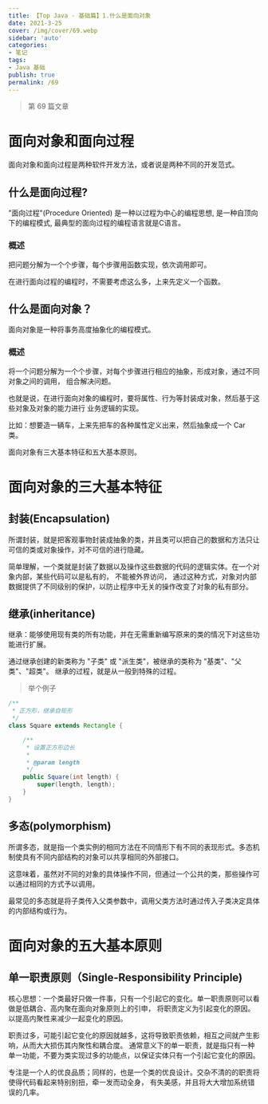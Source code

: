 ```yaml
---
title: 【Top Java - 基础篇】1.什么是面向对象
date: 2021-3-25
cover: /img/cover/69.webp
sidebar: 'auto'
categories:
- 笔记
tags:
- Java 基础
publish: true
permalink: /69
---
```


> 第 69 篇文章
<!-- more -->

# 面向对象和面向过程
面向对象和面向过程是两种软件开发方法，或者说是两种不同的开发范式。

## 什么是面向过程?
"面向过程"(Procedure Oriented) 是一种以过程为中心的编程思想, 是一种自顶向下的编程模式, 最典型的面向过程的编程语言就是C语言。
### 概述
把问题分解为一个个步骤，每个步骤用函数实现，依次调用即可。

在进行面向过程的编程时，不需要考虑这么多，上来先定义一个函数。

## 什么是面向对象？
面向对象是一种将事务高度抽象化的编程模式。
### 概述
将一个问题分解为一个个步骤，对每个步骤进行相应的抽象，形成对象，通过不同对象之间的调用，
组合解决问题。

也就是说，在进行面向对象的编程时，要将属性、行为等封装成对象，然后基于这些对象及对象的能力进行
业务逻辑的实现。

比如：想要造一辆车，上来先把车的各种属性定义出来，然后抽象成一个 Car 类。

面向对象有三大基本特征和五大基本原则。


# 面向对象的三大基本特征
## 封装(Encapsulation)
所谓封装，就是把客观事物封装成抽象的类，并且类可以把自己的数据和方法只让可信的类或对象操作，对不可信的进行隐藏。

简单理解，一个类就是封装了数据以及操作这些数据的代码的逻辑实体。在一个对象内部，某些代码可以是私有的，
不能被外界访问， 通过这种方式，对象对内部数据提供了不同级别的保护，以防止程序中无关的操作改变了对象的私有部分。
## 继承(inheritance)
继承：能够使用现有类的所有功能，并在无需重新编写原来的类的情况下对这些功能进行扩展。

通过继承创建的新类称为 "子类" 或 "派生类"，被继承的类称为 "基类"、"父类"、"超类"。 继承的过程，就是从一般到特殊的过程。

> 举个例子
```java 
/**
 * 正方形，继承自矩形
 */
class Square extends Rectangle {

    /**
     * 设置正方形边长
     *
     * @param length
     */
    public Square(int length) {
        super(length, length);
    }
}
```
## 多态(polymorphism)
所谓多态，就是指一个类实例的相同方法在不同情形下有不同的表现形式。多态机制使具有不同内部结构的对象可以共享相同的外部接口。

这意味着，虽然对不同的对象的具体操作不同，但通过一个公共的类，那些操作可以通过相同的方式予以调用。

最常见的多态就是将子类传入父类参数中，调用父类方法时通过传入子类决定具体的内部结构或行为。

# 面向对象的五大基本原则
## 单一职责原则（Single-Responsibility Principle)
核心思想：一个类最好只做一件事，只有一个引起它的变化。单一职责原则可以看做是低耦合、高内聚在面向对象原则上的引申，
将职责定义为引起变化的原因。以提高内聚性来减少一起变化的原因。

职责过多，可能引起它变化的原因就越多，这将导致职责依赖，相互之间就产生影响，从而大大损伤其内聚性和耦合度。
通常意义下的单一职责，就是指只有一种单一功能，不要为类实现过多的功能点，以保证实体只有一个引起它变化的原因。

专注是一个人的优良品质；同样的，也是一个类的优良设计。交杂不清的的职责将使得代码看起来特别别扭，牵一发而动全身，
有失美感，并且将大大增加系统错误的几率。